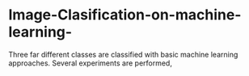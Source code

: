 # Image-Clasification-on-machine-learning-
Three far different classes are classified with basic machine learning approaches. Several experiments are performed, 
